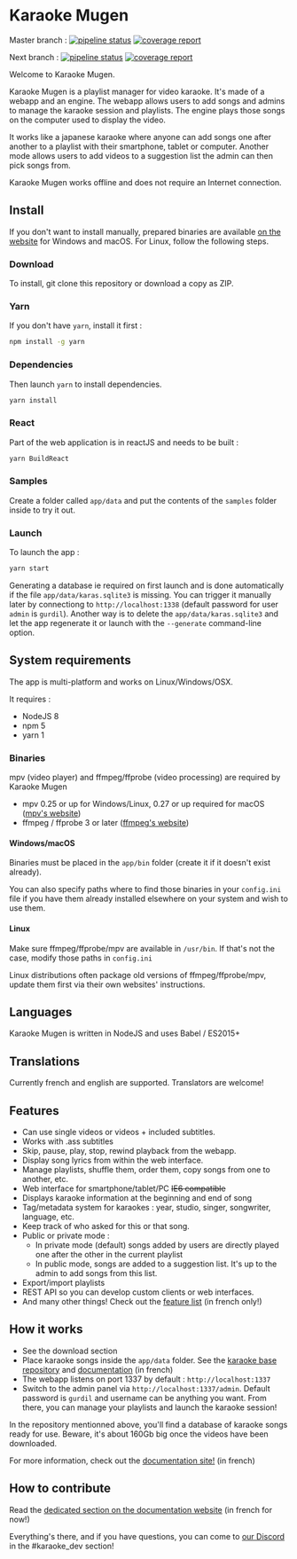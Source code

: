 # Karaoke Mugen

Master branch : [![pipeline status](https://lab.shelter.moe/karaokemugen/karaokemugen-app/badges/master/pipeline.svg)](https://lab.shelter.moe/karaokemugen/karaokemugen-app/commits/master) [![coverage report](https://lab.shelter.moe/karaokemugen/karaokemugen-app/badges/master/coverage.svg)](https://lab.shelter.moe/karaokemugen/karaokemugen-app/commits/master)

Next branch : [![pipeline status](https://lab.shelter.moe/karaokemugen/karaokemugen-app/badges/next/pipeline.svg)](https://lab.shelter.moe/karaokemugen/karaokemugen-app/commits/next) [![coverage report](https://lab.shelter.moe/karaokemugen/karaokemugen-app/badges/next/coverage.svg)](https://lab.shelter.moe/karaokemugen/karaokemugen-app/commits/next)

Welcome to Karaoke Mugen.

Karaoke Mugen is a playlist manager for video karaoke. It's made of a webapp and an engine. The webapp allows users to add songs and admins to manage the karaoke session and playlists. The engine plays those songs on the computer used to display the video.

It works like a japanese karaoke where anyone can add songs one after another to a playlist with their smartphone, tablet or computer. Another mode allows users to add videos to a suggestion list the admin can then pick songs from.

Karaoke Mugen works offline and does not require an Internet connection.

## Install

If you don't want to install manually, prepared binaries are available [on the website](http://mugen.karaokes.moe/download.html) for Windows and macOS. For Linux, follow the following steps.

### Download

To install, git clone this repository or download a copy as ZIP.

### Yarn

If you don't have `yarn`, install it first :

```sh
npm install -g yarn
```

### Dependencies

Then launch `yarn` to install dependencies.

```sh
yarn install
```

### React

Part of the web application is in reactJS and needs to be built :

```sh
yarn BuildReact
```

### Samples

Create a folder called `app/data` and put the contents of the `samples` folder inside to try it out.

### Launch

To launch the app :

```sh
yarn start
```

Generating a database ie required on first launch and is done automatically if the file `app/data/karas.sqlite3` is missing. You can trigger it manually later by connectiong to `http://localhost:1338` (default password for user `admin` is `gurdil`). Another way is to delete the `app/data/karas.sqlite3` and let the app regenerate it or launch with the `--generate` command-line option.

## System requirements

The app is multi-platform and works on Linux/Windows/OSX.

It requires :

* NodeJS 8
* npm 5
* yarn 1

### Binaries

mpv (video player) and ffmpeg/ffprobe (video processing) are required by Karaoke Mugen

* mpv 0.25 or up for Windows/Linux, 0.27 or up required for macOS ([mpv's website](http://mpv.io))
* ffmpeg / ffprobe 3 or later ([ffmpeg's website](http://www.ffmpeg.org))

#### Windows/macOS

Binaries must be placed in the `app/bin` folder (create it if it doesn't exist already).

You can also specify paths where to find those binaries in your `config.ini` file if you have them already installed elsewhere on your system and wish to use them.

#### Linux

Make sure ffmpeg/ffprobe/mpv are available in `/usr/bin`. If that's not the case, modify those paths in `config.ini`

Linux distributions often package old versions of ffmpeg/ffprobe/mpv, update them first via their own websites' instructions.

## Languages

Karaoke Mugen is written in NodeJS and uses Babel / ES2015+

## Translations

Currently french and english are supported. Translators are welcome!

## Features

* Can use single videos or videos + included subtitles.
* Works with .ass subtitles
* Skip, pause, play, stop, rewind playback from the webapp.
* Display song lyrics from within the web interface.
* Manage playlists, shuffle them, order them, copy songs from one to another, etc.
* Web interface for smartphone/tablet/PC ~~IE6 compatible~~
* Displays karaoke information at the beginning and end of song
* Tag/metadata system for karaokes : year, studio, singer, songwriter, language, etc.
* Keep track of who asked for this or that song.
* Public or private mode :
  * In private mode (default) songs added by users are directly played one after the other in the current playlist
  * In public mode, songs are added to a suggestion list. It's up to the admin to add songs from this list.
* Export/import playlists
* REST API so you can develop custom clients or web interfaces.
* And many other things! Check out the [feature list](http://mugen.karaokes.moe/features.html) (in french only!)

## How it works

* See the download section
* Place karaoke songs inside the `app/data` folder. See the [karaoke base repository](https://lab.shelter.moe/karaokemugen/karaokebase) and [documentation](http://mugen.karaokes.moe/docs/user-guide/manage/) (in french)
* The webapp listens on port 1337 by default : `http://localhost:1337`
* Switch to the admin panel via `http://localhost:1337/admin`. Default password is  `gurdil` and username can be anything you want. From there, you can manage your playlists and launch the karaoke session!

In the repository mentionned above, you'll find a database of karaoke songs ready for use. Beware, it's about 160Gb big once the videos have been downloaded.

For more information, check out the [documentation site!](http://mugen.karaokes.moe/docs/) (in french)

## How to contribute

Read the [dedicated section on the documentation website](http://mugen.karaokes.moe/docs/dev-guide/code/) (in french for now!)

Everything's there, and if you have questions, you can come to [our Discord](https://discord.gg/a8dMYek) in the #karaoke_dev section!